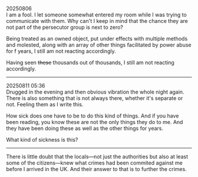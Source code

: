 20250806\
I am a fool. I let someone somewhat entered my room while I was trying to communicate with them. Why can't I keep in mind that the chance they are not part of the persecutor group is next to zero?

Being treated as an owned object, put under effects with multiple methods and molested, along with an array of other things facilitated by power abuse for f years, I still am not reacting accordingly.

Having seen <s>these</s> thousands out of thousands, I still am not reacting accordingly.

---

20250811 05:36\
Drugged in the evening and then obvious vibration the whole night again. There is also something that is not always there, whether it's separate or not. Feeling them as I write this.

How sick does one have to be to do this kind of things. And if you have been reading, you know these are not the only things they do to me. And they have been doing these as well as the other things for years.

What kind of sickness is this?

---

There is little doubt that the locals—not just the authorities but also at least some of the citizens—knew what crimes had been commited against me before I arrived in the UK. And their answer to that is to further the crimes.

